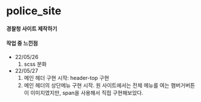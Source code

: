 # police_site
 <h4>경찰청 사이트 제작하기</h4>
 <h4>작업 중 느낀점</h4>
 <ul>
   <li>22/05/26
     <ol>
       <li>scss 분화</li>
     </ol>
   </li>
   <li>22/05/27
     <ol>
       <li>메인 헤더 구현 시작: header-top 구현</li>
       <li>메인 헤더의 상단메뉴 구현 시작. 원 사이트에서는 전체 메뉴를 여는 햄버거버튼이 이미지였지만, span을 사용해서 직접 구현해보았다.</li>
     </ol>
   </li>
 </ul>
